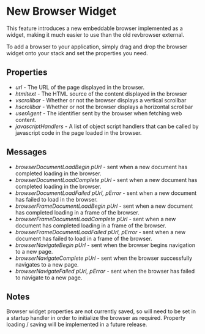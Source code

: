# New Browser Widget

This feature introduces a new embeddable browser implemented as a widget, making it much easier to use than the old revbrowser external.

To add a browser to your application, simply drag and drop the browser widget onto your stack and set the properties you need.

## Properties

* *url* - The URL of the page displayed in the browser.
* *htmltext* - The HTML source of the content displayed in the browser
* *vscrollbar* - Whether or not the browser displays a vertical scrollbar
* *hscrollbar* - Whether or not the browser displays a horizontal scrollbar
* *userAgent* - The identifier sent by the browser when fetching web content.
* *javascriptHandlers* - A list of object script handlers that can be called by javascript code in the page loaded in the browser.

## Messages

* *browserDocumentLoadBegin pUrl* - sent when a new document has completed loading in the browser.
* *browserDocumentLoadComplete pUrl* - sent when a new document has completed loading in the browser.
* *browserDocumentLoadFailed pUrl, pError* - sent when a new document has failed to load in the browser.
* *browserFrameDocumentLoadBegin pUrl* - sent when a new document has completed loading in a frame of the browser.
* *browserFrameDocumentLoadComplete pUrl* - sent when a new document has completed loading in a frame of the browser.
* *browserFrameDocumentLoadFailed pUrl, pError* - sent when a new document has failed to load in a frame of the browser.
* *browserNavigateBegin pUrl* - sent when the browser begins navigation to a new page.
* *browserNavigateComplete pUrl* - sent when the browser successfully navigates to a new page.
* *browserNavigateFailed pUrl, pError* - sent when the browser has failed to navigate to a new page.

## Notes

Browser widget properties are not currently saved, so will need to be set in a startup handler in order to initialize the browser as required. Property loading / saving will be implemented in a future release.
